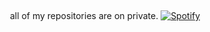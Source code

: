 &nbsp;<div align="center">
  all of my repositories are on private.
  [![Spotify](https://novatorem.vercel.app/api/spotify?background_color=0d1117&border_color=ffffff)](https://open.spotify.com/user/21iaphpwcb2zcl7goxny3iq5i?si=ec69a7c766714536)
</div>
